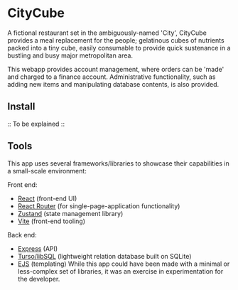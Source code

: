 # CityCube

A fictional restaurant set in the ambiguously-named 'City', CityCube
provides a meal replacement for the people; gelatinous cubes of nutrients
packed into a tiny cube, easily consumable to provide quick sustenance in
a bustling and busy major metropolitan area.

This webapp provides account management, where orders can be 'made' and charged
to a finance account. Administrative functionality, such as adding new items
and manipulating database contents, is also provided.

## Install

:: To be explained ::


## Tools

This app uses several frameworks/libraries to showcase their capabilities in a small-scale environment:

Front end:
- [React](https://react.dev/) (front-end UI)
- [React Router](https://reactrouter.com/en/main) (for single-page-application functionality)
- [Zustand](https://github.com/pmndrs/zustand) (state management library)
- [Vite](https://vitejs.dev/) (front-end tooling)

Back end:
- [Express](https://expressjs.com/) (API)
- [Turso/libSQL](https://turso.tech/) (lightweight relation database built on SQLite)
- [EJS](https://ejs.co/) (templating)
While this app could have been made with a minimal or less-complex set of libraries, it was an exercise in experimentation for the developer.